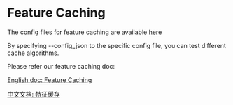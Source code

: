 # Feature Caching

The config files for feature caching are available [here](https://github.com/ModelTC/lightx2v/tree/main/configs/caching)

By specifying --config_json to the specific config file, you can test different cache algorithms.

Please refer our feature caching doc:

[English doc: Feature Caching](https://lightx2v-en.readthedocs.io/en/latest/method_tutorials/cache.html)

[中文文档: 特征缓存](https://lightx2v-zhcn.readthedocs.io/zh-cn/latest/method_tutorials/cache.html)
